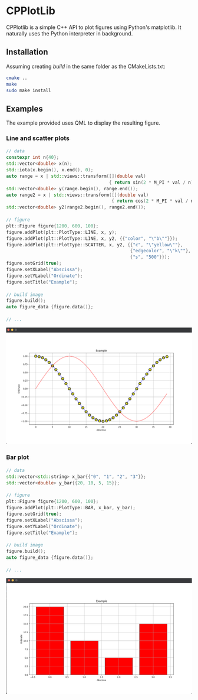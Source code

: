 # CPPlotLib

CPPlotlib is a simple C++ API to plot figures using Python's matplotlib. It naturally uses the Python interpreter in background.

## Installation
Assuming creating _build_ in the same folder as the CMakeLists.txt:
```bash
cmake ..
make
sudo make install
```

## Examples
The example provided uses QML to display the resulting figure.

### Line and scatter plots

```cpp
// data
constexpr int n{40};
std::vector<double> x(n);
std::iota(x.begin(), x.end(), 0);
auto range = x | std::views::transform([](double val)
                                       { return sin(2 * M_PI * val / n); });
std::vector<double> y(range.begin(), range.end());
auto range2 = x | std::views::transform([](double val)
                                        { return cos(2 * M_PI * val / n); });
std::vector<double> y2(range2.begin(), range2.end());

// figure
plt::Figure figure{1200, 600, 100};
figure.addPlot(plt::PlotType::LINE, x, y);
figure.addPlot(plt::PlotType::LINE, x, y2, {{"color", "\"b\""}});
figure.addPlot(plt::PlotType::SCATTER, x, y2, {{"c", "\"yellow\""},
                                               {"edgecolor", "\"k\""},
                                               {"s", "500"}});
figure.setGrid(true);
figure.setXLabel("Abscissa");
figure.setYLabel("Ordinate");
figure.setTitle("Example");

// build image
figure.build();
auto figure_data {figure.data()};

// ...
```
![alt text](https://github.com/MaGnaFlo/CPPlotLib/blob/master/screenshots/line_scatter.png)

### Bar plot

```cpp
// data
std::vector<std::string> x_bar{{"0", "1", "2", "3"}};
std::vector<double> y_bar{{20, 10, 5, 15}};

// figure
plt::Figure figure{1200, 600, 100};
figure.addPlot(plt::PlotType::BAR, x_bar, y_bar);
figure.setGrid(true);
figure.setXLabel("Abscissa");
figure.setYLabel("Ordinate");
figure.setTitle("Example");

// build image
figure.build();
auto figure_data {figure.data()};

// ...
```

![alt text](https://github.com/MaGnaFlo/CPPlotLib/blob/master/screenshots/barplot.png)

